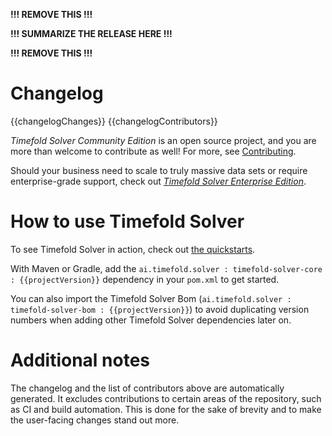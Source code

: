 **!!! REMOVE THIS !!!**

**!!! SUMMARIZE THE RELEASE HERE !!!**

**!!! REMOVE THIS !!!**

# Changelog

{{changelogChanges}}
{{changelogContributors}}

_Timefold Solver Community Edition_ is an open source project, and you are more than welcome to contribute as well! 
For more, see [Contributing](https://github.com/TimefoldAI/timefold-solver/blob/main/CONTRIBUTING.adoc).

Should your business need to scale to truly massive data sets or require enterprise-grade support,
check out [_Timefold Solver Enterprise Edition_](https://timefold.ai/pricing). 

# How to use Timefold Solver

To see Timefold Solver in action, check out [the quickstarts](https://github.com/TimefoldAI/timefold-quickstarts).

[//]: # (Ideally we'd show the pom.xml snippet, but a JReleaser bug would remove all whitespace from it.)
[//]: # (See https://github.com/jreleaser/jreleaser/issues/1142)
With Maven or Gradle, add the `ai.timefold.solver : timefold-solver-core : {{projectVersion}}` dependency in your `pom.xml` to get started.

You can also import the Timefold Solver Bom (`ai.timefold.solver : timefold-solver-bom : {{projectVersion}}`) 
to avoid duplicating version numbers when adding other Timefold Solver dependencies later on.

# Additional notes

The changelog and the list of contributors above are automatically generated. 
It excludes contributions to certain areas of the repository, such as CI and build automation.
This is done for the sake of brevity and to make the user-facing changes stand out more.